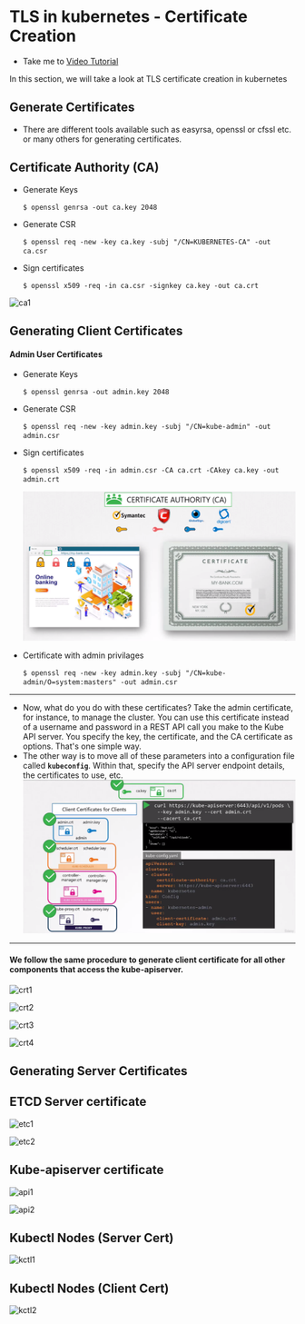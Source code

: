 # TLS in kubernetes - Certificate Creation

- Take me to [Video Tutorial](https://kodekloud.com/topic/tls-in-kubernetes-certificate-creation/)

In this section, we will take a look at TLS certificate creation in kubernetes

## Generate Certificates

- There are different tools available such as easyrsa, openssl or cfssl etc. or many others for generating certificates.

## Certificate Authority (CA)

- Generate Keys
  ```
  $ openssl genrsa -out ca.key 2048
  ```
- Generate CSR
  ```
  $ openssl req -new -key ca.key -subj "/CN=KUBERNETES-CA" -out ca.csr
  ```
- Sign certificates
  ```
  $ openssl x509 -req -in ca.csr -signkey ca.key -out ca.crt
  ```

![ca1](../../images/ca1.PNG)

## Generating Client Certificates

#### Admin User Certificates

- Generate Keys
  
  ```
  $ openssl genrsa -out admin.key 2048
  ```
- Generate CSR
  
  ```
  $ openssl req -new -key admin.key -subj "/CN=kube-admin" -out admin.csr
  ```
- Sign certificates
  
  ```
  $ openssl x509 -req -in admin.csr -CA ca.crt -CAkey ca.key -out admin.crt
  ```
  
  ![ca2](../../images/ca2.PNG)
- Certificate with admin privilages
  
  ```
  $ openssl req -new -key admin.key -subj "/CN=kube-admin/O=system:masters" -out admin.csr
  ```

---

- Now, what do you do with these certificates? Take the admin certificate, for instance, to manage the cluster. You can use this certificate instead of a username and password in a REST API call you make to the Kube API server. You specify the key, the certificate, and the CA certificate as options. That's one simple way.
- The other way is to move all of these parameters into a configuration file called **`kubeconfig`**. Within that, specify the API server endpoint details, the certificates to use, etc.
  ![ca2](../../images/ncert.png)

---



#### We follow the same procedure to generate client certificate for all other components that access the kube-apiserver.

![crt1](../../images/crt1.PNG)

![crt2](../../images/crt2.PNG)

![crt3](../../images/crt3.PNG)

![crt4](../../images/crt4.PNG)

## Generating Server Certificates

## ETCD Server certificate

![etc1](../../images/etc1.PNG)

![etc2](../../images/etc2.PNG)

## Kube-apiserver certificate

![api1](../../images/api1.PNG)

![api2](../../images/api2.PNG)

## Kubectl Nodes (Server Cert)

![kctl1](../../images/kctl1.PNG)

## Kubectl Nodes (Client Cert)

![kctl2](../../images/kctl2.PNG)

